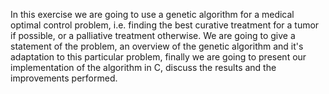 In this exercise we are going to use a genetic algorithm for a medical
optimal control problem, i.e. finding the best curative treatment for a tumor if possible, or a
palliative treatment otherwise.
We are going to give a statement of the problem, an overview of the genetic algorithm and it's
adaptation to this particular problem, finally we are going to present our implementation of the
algorithm in C, discuss the results and the improvements performed.
